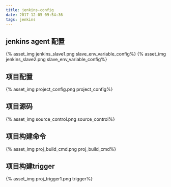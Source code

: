 ```yaml
---
title: jenkins-config
date: 2017-12-05 09:54:36
tags: jenkins
---
```



## jenkins agent  配置


{% asset_img jenkins_slave1.png slave_env_variable_config%}
{% asset_img jenkins_slave2.png slave_env_variable_config%}

## 项目配置

{% asset_img project_config.png project_config%}

## 项目源码

{% asset_img source_control.png source_control%}


## 项目构建命令

{% asset_img proj_build_cmd.png proj_build_cmd%}

## 项目构建trigger

{% asset_img proj_trigger1.png trigger%}


